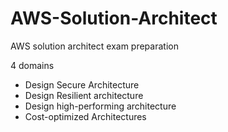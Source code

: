 # AWS-Solution-Architect
AWS solution architect exam preparation

4 domains
- Design Secure Architecture
- Design Resilient architecture
- Design high-performing architecture
- Cost-optimized Architectures



